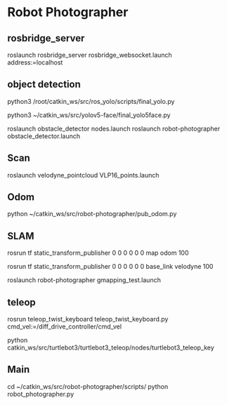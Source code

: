 # Robot Photographer

## rosbridge_server
roslaunch rosbridge_server rosbridge_websocket.launch address:=localhost

## object detection
python3 /root/catkin_ws/src/ros_yolo/scripts/final_yolo.py

python3 ~/catkin_ws/src/yolov5-face/final_yolo5face.py

roslaunch obstacle_detector nodes.launch
roslaunch robot-photographer obstacle_detector.launch

## Scan
roslaunch velodyne_pointcloud VLP16_points.launch

## Odom
python ~/catkin_ws/src/robot-photographer/pub_odom.py

## SLAM
rosrun tf static_transform_publisher 0 0 0 0 0 0 map odom 100

rosrun tf static_transform_publisher 0 0 0 0 0 0 base_link velodyne 100

roslaunch robot-photographer gmapping_test.launch

## teleop
rosrun teleop_twist_keyboard teleop_twist_keyboard.py cmd_vel:=/diff_drive_controller/cmd_vel

python catkin_ws/src/turtlebot3/turtlebot3_teleop/nodes/turtlebot3_teleop_key

## Main
cd ~/catkin_ws/src/robot-photographer/scripts/
python robot_photographer.py